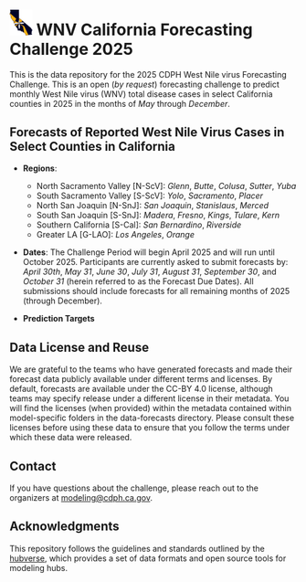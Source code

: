 # <img src="./media/WNVCA2025.png" alt="WNVCA Logo" width="40px">  WNV California Forecasting Challenge 2025 

This is the data repository for the 2025 CDPH West Nile virus Forecasting Challenge. This is an open (*by request*) forecasting challenge to predict monthly West Nile virus (WNV) total disease cases in select California counties in 2025 in the months of *May* through *December*.


## Forecasts of Reported West Nile Virus Cases in Select Counties in California

* **Regions**:
  * North Sacramento Valley [N-ScV]: *Glenn*, *Butte*, *Colusa*, *Sutter*, *Yuba*
  * South Sacramento Valley [S-ScV]: *Yolo*, *Sacramento*, *Placer*
  * North San Joaquin [N-SnJ]: *San Joaquin*, *Stanislaus*, *Merced*
  * South San Joaquin [S-SnJ]: *Madera*, *Fresno*, *Kings*, *Tulare*, *Kern*
  * Southern California  [S-Cal]: *San Bernardino*, *Riverside*
  * Greater LA [G-LAO]: *Los Angeles*, *Orange*

* **Dates**: The Challenge Period will begin April 2025 and will run until October 2025. Participants are currently asked to submit forecasts by: *April 30th*, *May 31*, *June 30*, *July 31*, *August 31*, *September 30*, and *October 31* (herein referred to as the Forecast Due Dates). All submissions should include forecasts for all remaining months of 2025 (through December).

* **Prediction Targets**


## Data License and Reuse

We are grateful to the teams who have generated forecasts and made their forecast data publicly available under different terms and licenses. By default, forecasts are available under the CC-BY 4.0 license, although teams may specify release under a different license in their metadata. You will find the licenses (when provided) within the metadata contained within model-specific folders in the data-forecasts directory. Please consult these licenses before using these data to ensure that you follow the terms under which these data were released. 

## Contact

If you have questions about the challenge, please reach out to the organizers at modeling@cdph.ca.gov.
 
## Acknowledgments

This repository follows the guidelines and standards outlined by the [hubverse](https://hubdocs.readthedocs.io/en/latest/), which provides a set of data formats and open source tools for modeling hubs.
